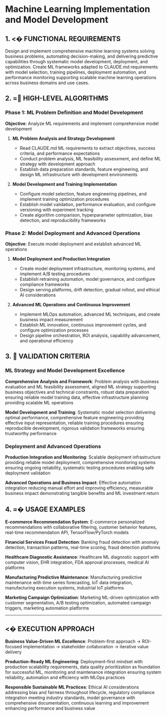 # Machine Learning Implementation and Model Development

## 1. <� FUNCTIONAL REQUIREMENTS

Design and implement comprehensive machine learning systems solving business problems, automating decision-making, and delivering predictive capabilities through systematic model development, deployment, and optimization. Create ML frameworks adapted to CLAUDE.md requirements with model selection, training pipelines, deployment automation, and performance monitoring supporting scalable machine learning operations across business domains and use cases.

## 2. = HIGH-LEVEL ALGORITHMS

### Phase 1: ML Problem Definition and Model Development
**Objective**: Analyze ML requirements and implement comprehensive model development

1. **ML Problem Analysis and Strategy Development**
   - Read CLAUDE.md ML requirements to extract objectives, success criteria, and performance expectations
   - Conduct problem analysis, ML feasibility assessment, and define ML strategy with development approach
   - Establish data preparation standards, feature engineering, and design ML infrastructure with development environments

2. **Model Development and Training Implementation**
   - Configure model selection, feature engineering pipelines, and implement training optimization procedures
   - Establish model validation, performance evaluation, and configure versioning with experiment tracking
   - Create algorithm comparison, hyperparameter optimization, bias detection, and reproducibility frameworks

### Phase 2: Model Deployment and Advanced Operations
**Objective**: Execute model deployment and establish advanced ML operations

1. **Model Deployment and Production Integration**
   - Create model deployment infrastructure, monitoring systems, and implement A/B testing procedures
   - Establish retraining automation, model governance, and configure compliance frameworks
   - Design serving platforms, drift detection, gradual rollout, and ethical AI considerations

2. **Advanced ML Operations and Continuous Improvement**
   - Implement MLOps automation, advanced ML techniques, and create business impact measurement
   - Establish ML innovation, continuous improvement cycles, and configure optimization processes
   - Design pipeline orchestration, ROI analysis, capability advancement, and operational efficiency

## 3.  VALIDATION CRITERIA

### ML Strategy and Model Development Excellence
**Comprehensive Analysis and Framework**: Problem analysis with business evaluation and ML feasibility assessment, aligned ML strategy supporting business objectives and technical constraints, robust data preparation ensuring reliable model training data, effective infrastructure planning providing scalable ML operations

**Model Development and Training**: Systematic model selection delivering optimal performance, comprehensive feature engineering providing effective input representation, reliable training procedures ensuring reproducible development, rigorous validation frameworks ensuring trustworthy performance

### Deployment and Advanced Operations
**Production Integration and Monitoring**: Scalable deployment infrastructure providing reliable model deployment, comprehensive monitoring systems ensuring ongoing reliability, systematic testing procedures enabling safe deployment validation

**Advanced Operations and Business Impact**: Effective automation integration reducing manual effort and improving efficiency, measurable business impact demonstrating tangible benefits and ML investment return

## 4. =� USAGE EXAMPLES

**E-commerce Recommendation System**: E-commerce personalized recommendations with collaborative filtering, customer behavior features, real-time recommendation API, TensorFlow/PyTorch models

**Financial Services Fraud Detection**: Banking fraud detection with anomaly detection, transaction patterns, real-time scoring, fraud detection platforms

**Healthcare Diagnostic Assistance**: Healthcare ML diagnostic support with computer vision, EHR integration, FDA approval processes, medical AI platforms

**Manufacturing Predictive Maintenance**: Manufacturing predictive maintenance with time series forecasting, IoT data integration, manufacturing execution systems, industrial IoT platforms

**Marketing Campaign Optimization**: Marketing ML-driven optimization with customer segmentation, A/B testing optimization, automated campaign triggers, marketing automation platforms

---

## <� EXECUTION APPROACH

**Business Value-Driven ML Excellence**: Problem-first approach → ROI-focused implementation → stakeholder collaboration → iterative value delivery

**Production-Ready ML Engineering**: Deployment-first mindset with production scalability requirements, data quality prioritization as foundation for successful ML, monitoring and maintenance integration ensuring system reliability, automation and efficiency with MLOps practices

**Responsible Sustainable ML Practices**: Ethical AI considerations addressing bias and fairness throughout lifecycle, regulatory compliance integration meeting industry standards, model governance with comprehensive documentation, continuous learning and improvement enhancing performance and business value